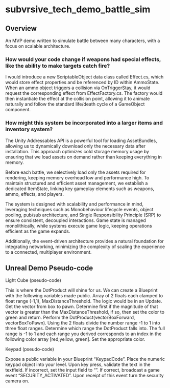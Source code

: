 # subvrsive_tech_demo_battle_sim

## Overview
An MVP demo written to simulate battle between many characters, with a focus on scalable architecture.

### How would your code change if weapons had special effects, like the ability to make targets catch fire?

I would introduce a new ScriptableObject data class called Effect.cs, which would store effect properties and be referenced by ID within AmmoState. When an ammo object triggers a collision via OnTriggerStay, it would request the corresponding effect from EffectFactory.cs. The factory would then instantiate the effect at the collision point, allowing it to animate naturally and follow the standard life/death cycle of a GameObject component.

### How might this system be incorporated into a larger items and inventory system?

The Unity Addressables API is a powerful tool for loading AssetBundles, allowing us to dynamically download only the necessary data after installation. This approach optimizes cold storage memory usage by ensuring that we load assets on demand rather than keeping everything in memory.

Before each battle, we selectively load only the assets required for rendering, keeping memory overhead low and performance high. To maintain structured and efficient asset management, we establish a dedicated ItemState, linking key gameplay elements such as weapons, ammo, effects, and players.

The system is designed with scalability and performance in mind, leveraging techniques such as Monobehaviour lifecycle events, object pooling, pub/sub architecture, and Single Responsibility Principle (SRP) to ensure consistent, decoupled interactions. Game state is managed monolithically, while systems execute game logic, keeping operations efficient as the game expands.

Additionally, the event-driven architecture provides a natural foundation for integrating networking, minimizing the complexity of scaling the experience to a connected, multiplayer environment. 

## Unreal Demo Pseudo-code

Light Cube (pseudo-code)

This is where the DotProduct will shine for us.  We can create a Blueprint with the following variables made public.  Array of 2 floats each clamped to float range (-1,1), MaxDistanceThreshold.  The logic would be in an Update.  Get the vector from box to pawn.  Determine first if the magnitude of that vector is greater than the MaxDistanceThreshold, if so, then set the color to green and return.  Perform the DotProduct(vectorBoxForward, vectorBoxToPawn).  Using the 2 floats divide the number range -1 to 1 into three float ranges.  Determine which range the DotProduct falls into.  The full range is -1 to 1 and each range you derived corresponds to an index in the following color array [red,yellow, green].   Set the appropriate color.

Keypad (pseudo-code)

Expose a public variable in your Blueprint “KeypadCode”.  Place the numeric keypad object into your level.  Upon key press, validate the text in the textfield.  If incorrect, set the input field to “”.  If correct, broadcast a game event “SECURITY_ACTIVATED”.  Upon receipt of this event turn the security camera on. 
